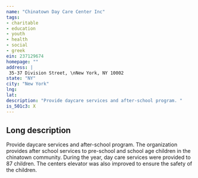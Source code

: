 ```yaml
---
name: "Chinatown Day Care Center Inc"
tags:
- charitable
- education
- youth
- health
- social
- greek
ein: 237129674
homepage: ""
address: |
 35-37 Division Street, \nNew York, NY 10002
state: "NY"
city: "New York"
lng: 
lat: 
description: "Provide daycare services and after-school program. "
is_501c3: X
---
```


## Long description

Provide daycare services and after-school program. The organization provides after school services to pre-school and school age children in the chinatown community. During the year, day care services were provided to 87 children. The centers elevator was also improved to ensure the safety of the children. 
